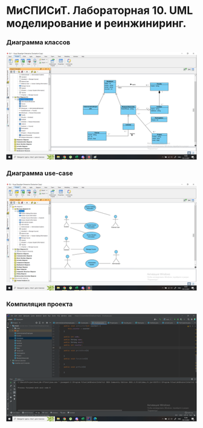 # МиСПИСиТ. Лабораторная 10. UML моделирование и реинжиниринг.
### Диаграмма классов
![alt text](https://github.com/xlebec27/mispis_lab10/blob/main/class%20diagram.png?raw=true)
### Диаграмма use-case
![alt text](https://github.com/xlebec27/mispis_lab10/blob/main/use%20case%20diagram.png?raw=true)
### Компиляция проекта
![alt text](https://github.com/xlebec27/mispis_lab10/blob/main/compilation.png?raw=true)
